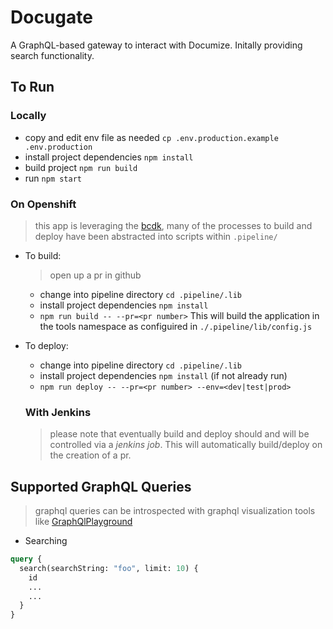 # Docugate
A GraphQL-based gateway to interact with Documize. Initally providing search functionality.

## To Run

### Locally

- copy and edit env file as needed `cp .env.production.example .env.production`
- install project dependencies `npm install`
- build project `npm run build`
- run `npm start`

### On Openshift

> this app is leveraging the [bcdk](https://github.com/bcDevOps/bcdk), many of the processes to build and deploy
have been abstracted into scripts within `.pipeline/`

- To build: 
  > open up a pr in github
  - change into pipeline directory `cd .pipeline/.lib`
  - install project dependencies `npm install`
  - `npm run build -- --pr=<pr number>`
  This will build the application in the tools namespace as configuired in `./.pipeline/lib/config.js`

- To deploy:
  - change into pipeline directory `cd .pipeline/.lib`
  - install project dependencies `npm install` (if not already run)
  - `npm run deploy -- --pr=<pr number> --env=<dev|test|prod>`

  ### With Jenkins
  > please note that eventually build and deploy should and will be controlled via a _jenkins job_. 
  This will automatically build/deploy on the creation of a pr. 


## Supported GraphQL Queries
> graphql queries can be introspected with graphql visualization tools like [GraphQlPlayground](https://github.com/prisma-labs/graphql-playground)

- Searching
```graphql
query {
  search(searchString: "foo", limit: 10) {
    id
    ...
    ...
  }
}
```
